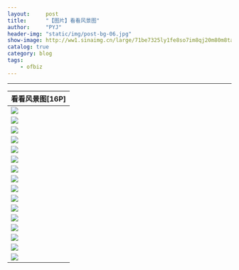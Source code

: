 ```yaml
---
layout:     post
title:      "【图片】看看风景图"
author:     "PYJ"
header-img: "static/img/post-bg-06.jpg"
show-image: http://ww1.sinaimg.cn/large/71be7325ly1fe8so7im8qj20m80m8taz.jpg
catalog: true
category: blog
tags:
    - ofbiz
---
```




----------

|看看风景图[16P]|
|--|
|![](http://ww1.sinaimg.cn/large/71be7325ly1fe8so7im8qj20m80m8taz.jpg)|
|![](http://ww1.sinaimg.cn/large/71be7325ly1fe8so7hvd9j20sg0izq4c.jpg)|
|![](http://ww1.sinaimg.cn/large/71be7325ly1fe8so8wtx2j20sg0izq7w.jpg)|
|![](http://ww1.sinaimg.cn/large/71be7325ly1fe8so7i0xmj20sg0izmya.jpg)|
|![](http://ww1.sinaimg.cn/large/71be7325ly1fe8so7mklpj20sg0iz0uz.jpg)|
|![](http://ww1.sinaimg.cn/large/71be7325ly1fe8so8x6n4j20sg0izq6o.jpg)|
|![](http://ww1.sinaimg.cn/large/71be7325ly1fe8so7ikquj20sg0izt9s.jpg)|
|![](http://ww1.sinaimg.cn/large/71be7325ly1fe8so8y9qlj20sg0iz0vv.jpg)|
|![](http://ww1.sinaimg.cn/large/71be7325ly1fe8so7i251j20sg0izt9h.jpg)|
|![](http://ww1.sinaimg.cn/large/71be7325ly1fe8so7xlzgj20sg0izmyy.jpg)|
|![](http://ww1.sinaimg.cn/large/71be7325ly1fe8so7iorgj20sg0izdh2.jpg)|
|![](http://ww1.sinaimg.cn/large/71be7325ly1fe8so80neij20sg0l8wgb.jpg)|
|![](http://ww1.sinaimg.cn/large/71be7325ly1fe8so7zre3j20rs0hywgo.jpg)|
|![](http://ww1.sinaimg.cn/large/71be7325ly1fe8so8doq8j20rs0ib0uo.jpg)|
|![](http://ww1.sinaimg.cn/large/71be7325ly1fe8so8bca7j20rs0hxdho.jpg)|
|![](http://ww1.sinaimg.cn/large/71be7325ly1fe8so8j41kj20rs0i6djr.jpg)|